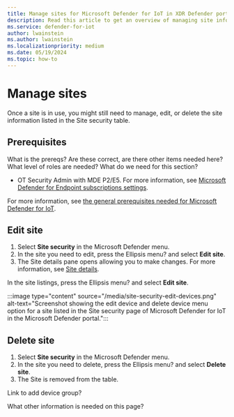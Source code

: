 ```yaml
---
title: Manage sites for Microsoft Defender for IoT in XDR Defender portal
description: Read this article to get an overview of managing site information in the new Site Security feature.
ms.service: defender-for-iot
author: lwainstein
ms.author: lwainstein
ms.localizationpriority: medium
ms.date: 05/19/2024
ms.topic: how-to
---
```


# Manage sites

<!--This article really is small. I would add it to another section.-->

Once a site is in use, you might still need to manage, edit, or delete the site information listed in the Site security table.

## Prerequisites

What is the prereqs? Are these correct, are there other items needed here? What level of roles are needed?
What do we need for this section?

- OT Security Admin with MDE P2/E5. For more information, see [Microsoft Defender for Endpoint subscriptions settings](/defender-endpoint/defender-endpoint-subscription-settings.md).

For more information, see [the general prerequisites needed for Microsoft Defender for IoT](prerequisites.md).

## Edit site

1. Select **Site security** in the Microsoft Defender menu.
1. In the site you need to edit, press the Ellipsis menu? and select **Edit site**.
1. The Site details pane opens allowing you to make changes. For more information, see [Site details](set-up-sites.md).

In the site listings, press the Ellipsis menu? and select **Edit site**.

:::image type="content" source="/media/site-security-edit-devices.png" alt-text="Screenshot showing the edit device and delete device menu option for a site listed in the Site security page of Microsoft Defender for IoT in the Microsoft Defender portal.":::

## Delete site

1. Select **Site security** in the Microsoft Defender menu.
1. In the site you need to delete, press the Ellipsis menu? and select **Delete site**.
1. The Site is removed from the table.

Link to add device group?

What other information is needed on this page?

